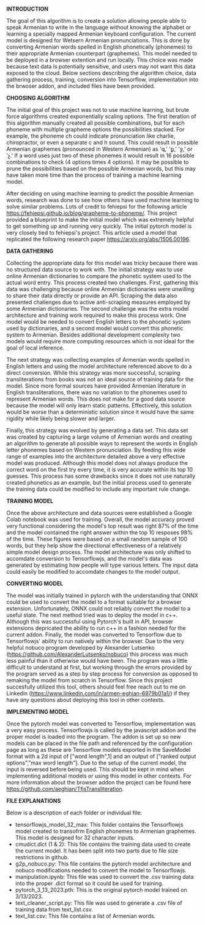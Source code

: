 **INTRODUCTION**

The goal of this algorithm is to create a solution allowing people able to speak Armenian to write in the language without knowing the alphabet or learning a specially mapped Armenian keyboard configuration. The current model is designed for Wetsern Armenian pronunciations. This is done by converting Armenian words spelled in English phonetically (phonemes) to their appropriate Armenian counterpart (graphemes). This model needed to be deployed in a browser extention and run locally. This choice was made because text data is potentially sensitive, and users may not want this data exposed to the cloud. Below sections describing the algorithm choice, data gathering process, training, conversion into Tensorflow, implementation into the brwoser addon, and included files have been provided.

**CHOOSING ALGORITHM**

The initial goal of this project was not to use machine learning, but brute force algorithms created exponentially scaling options. The first iteration of this algorithm manually created all possible combinations, but for each phoneme with multiple grapheme options the possibilities stacked. For example, the phoneme ch could indicate pronunciation like charlie, chiropractor, or even a separate c and h sound. This could result in possible Armenian graphemes (pronounced in Western Armenian) as 'գ,' 'ք,' 'ջ,' or 'չ.' If a word uses just two of these phonemes it would result in 16 possible combinations to check (4 options times 4 options). It may be possible to prune the possibilities based on the possible Armenian words, but this may have taken more time than the process of training a machine learning model.

After deciding on using machine learning to predict the possible Armenian words, research was done to see how others have used machine learning to solve similar problems. Lots of credit to fehiepsi for the following article https://fehiepsi.github.io/blog/grapheme-to-phoneme/. This project provided a blueprint to make the initial model which was extremely helpful to get something up and running very quickly. The initial pytorch model is very closely tied to fehiepsi's project. This article used a model that replicated the following research paper https://arxiv.org/abs/1506.00196.

**DATA GATHERING**

Collecting the appropriate data for this model was tricky because there was no structured data source to work with. The initial strategy was to use online Armenian dictionaries to compare the phonetic system used to the actual word entry. This process created two challenges. First, gathering this data was challenging because online Armenian dictionaries were unwilling to share their data directly or provide an API. Scraping the data also presented challenges due to active anti-scraping measures employed by some Armenian dictionaries. The second challenge was the extra model architecture and training work required to make this process work. One model would be needed to convert English letters to the phonetic system used by dictionaries, and a second model would convert this phonetic system to Armenian. Besides additional development complexity two models would require more computing resources which is not ideal for the goal of local inference. 

The next strategy was collecting examples of Armenian words spelled in English letters and using the model architecture referenced above to do a direct conversion. While this strategy was more successful, scraping transliterations from books was not an ideal source of training data for the model. Since more formal sources have provided Armenian literature in English transliterations, there was no variation to the phonemes used to represent Armenian words. This does not make for a good data source because the model will only learn static patterns. Effectively, this solution would be worse than a deterministic solution since it would have the same rigidity while likely being slower and larger.

Finally, this strategy was evolved by generating a data set. This data set was created by capturing a large volume of Armenian words and creating an algorithm to generate all possible ways to represent the words in English letter phonemes based on Western pronunciation. By feeding this wide range of examples into the architecture detailed above a very effective model was produced. Although this model does not always produce the correct word on the first try every time, it is very accurate within its top 10 guesses. This process has some drawbacks since it does not use naturally created phonetics as an example, but the initial process used to generate the training data could be modified to include any important rule change. 

**TRAINING MODEL**

Once the above architecture and data sources were established a Google Colab notebook was used for training. Overall, the model accuracy proved very functional considering the model's top result was right 87% of the time and the model contained the right answer within the top 10 resposes 98% of the time. These figures were based on a small random sample of 100 words, but they help show the directional effectiveness of a relatively simple model design process. The model architecture was only shifted to accomdate conversion to Tensorflowjs, and the model's data was generated by estimating how people will type various letters. The input data could easily be modified to accomdate changes to the model output.   

**CONVERTING MODEL**

The model was initially trained in pytorch with the understanding that ONNX could be used to convert the model to a format suitable for a browser extension. Unfortunately, ONNX could not reliably convert the model to a useful state. The next method tried was to deploy the model in c++. Although this was successful using Pytorch's built in API, browser extensions depricated the ability to run c++ in a fashion needed for the current addon. Finally, the model was converted to Tensorflow due to Tensorflowjs' ability to run natively within the browser. Due to the very helpful nobuco program developed by Alexander Lutsenko (https://github.com/AlexanderLutsenko/nobuco) this process was much less painful than it otherwise would have been. The program was a little difficult to understand at first, but working through the errors provided by the program served as a step by step process for conversion as opposed to remaking the model from scratch in Tensorflow. Since this project succesfully utilized this tool, others should feel free reach out to me on Linkedin (https://www.linkedin.com/in/armen-eghian-6979b01a1/) if they have any questions about deploying this tool in other contexts.

**IMPLEMENTING MODEL**

Once the pytorch model was converted to Tensorflow, implementation was a very easy process. Tensorflowjs is called by the javascript addon and the proper model is loaded into the program. The addon is set up so new models can be placed in the file path and referenced by the configuration page as long as these are Tensorflow models exported in the SaveModel format with a 2d input of ["word length",1] and an output of ["ranked output options","max word length"]. Due to the setup of the current model, the input is reversed before being used. This should be kept in mind when implementing additional models or using this model in other contexts. For more information about the browser addon the project can be found here https://github.com/aeghian/TfjsTransliteration.

**FILE EXPLANATIONS**

Below is a description of each folder or individual file:
    
- tensorflowjs_model_32_max: This folder contains the Tensorflowjs model created to transofrm English phonemes to Armenian graphemes. This model is designed for 32 character inputs.
- cmudict.dict (1 & 2): This file contains the training data used to create the current model. It has been split into two parts due to file size restrictions in github.    
- g2p_nobuco.py: This file contains the pytorch model architecture and nobuco modifications needed to convert the model to Tensorflowjs.    
- manipulation.ipynb: This file was used to convert the .csv training data into the proper .dict format so it could be used for training.    
- pytorch_3_13_2023.pth: This is the original pytorch model trained on 3/13/2023.    
- text_cleaner_script.py: This file was used to generate a .csv file of training data from text_list.csv.    
- text_list.csv: This file contains a list of Armenian words. 
